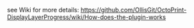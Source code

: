 see Wiki for more details: https://github.com/OllisGit/OctoPrint-DisplayLayerProgress/wiki/How-does-the-plugin-works
